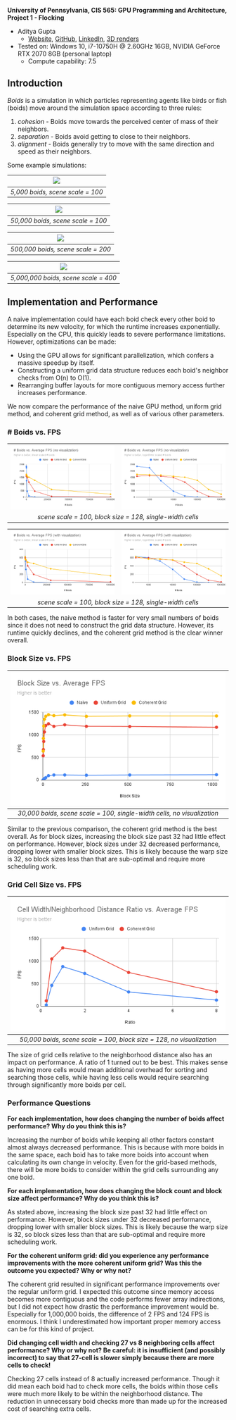 **University of Pennsylvania, CIS 565: GPU Programming and Architecture,
Project 1 - Flocking**

* Aditya Gupta
  * [Website](http://adityag1.com/), [GitHub](https://github.com/AdityaGupta1), [LinkedIn](https://www.linkedin.com/in/aditya-gupta1/), [3D renders](https://www.instagram.com/sdojhaus/)
* Tested on: Windows 10, i7-10750H @ 2.60GHz 16GB, NVIDIA GeForce RTX 2070 8GB (personal laptop)
  * Compute capability: 7.5

## Introduction

*Boids* is a simulation in which particles representing agents like birds or fish (boids) move around the simulation space according to three rules:

1. *cohesion* - Boids move towards the perceived center of mass of their neighbors.
2. *separation* - Boids avoid getting to close to their neighbors.
3. *alignment* - Boids generally try to move with the same direction and speed as their neighbors.

Some example simulations:

|![](images/captures/5k.gif)|
|:--:|
|*5,000 boids, scene scale = 100*|

|![](images/captures/50k.gif)|
|:--:|
|*50,000 boids, scene scale = 100*|

|![](images/captures/500k.gif)|
|:--:|
|*500,000 boids, scene scale = 200*|

|![](images/captures/5m.gif)|
|:--:|
|*5,000,000 boids, scene scale = 400*|

## Implementation and Performance

A naive implementation could have each boid check every other boid to determine its new velocity, for which the runtime increases exponentially. Especially on the CPU, this quickly leads to severe performance limitations. However, optimizations can be made:

- Using the GPU allows for significant parallelization, which confers a massive speedup by itself.
- Constructing a uniform grid data structure reduces each boid's neighbor checks from O(n) to O(1).
- Rearranging buffer layouts for more contiguous memory access further increases performance.

We now compare the performance of the naive GPU method, uniform grid method, and coherent grid method, as well as of various other parameters.

### # Boids vs. FPS

<table>
  <tr>
    <td><img src="images/performance/num_boids_no_viz_linear.png" /></td>
    <td><img src="images/performance/num_boids_no_viz_log.png" /></td>
  </tr>
  <tr>
    <td colspan="2" align="center"><i>scene scale = 100, block size = 128, single-width cells</i></td>
  </tr>
</table>

<table>
  <tr>
    <td><img src="images/performance/num_boids_with_viz_linear.png" /></td>
    <td><img src="images/performance/num_boids_with_viz_log.png" /></td>
  </tr>
  <tr>
    <td colspan="2" align="center"><i>scene scale = 100, block size = 128, single-width cells</i></td>
  </tr>
</table>

In both cases, the naive method is faster for very small numbers of boids since it does not need to construct the grid data structure. However, its runtime quickly declines, and the coherent grid method is the clear winner overall.

### Block Size vs. FPS

|![](images/performance/block_size.png)|
|:--:|
|*30,000 boids, scene scale = 100, single-width cells, no visualization*|

Similar to the previous comparison, the coherent grid method is the best overall. As for block sizes, increasing the block size past 32 had little effect on performance. However, block sizes under 32 decreased performance, dropping lower with smaller block sizes. This is likely because the warp size is 32, so block sizes less than that are sub-optimal and require more scheduling work.

### Grid Cell Size vs. FPS

|![](images/performance/cell_size.png)|
|:--:|
|*50,000 boids, scene scale = 100, block size = 128, no visualization*|

The size of grid cells relative to the neighborhood distance also has an impact on performance. A ratio of 1 turned out to be best. This makes sense as having more cells would mean additional overhead for sorting and searching those cells, while having less cells would require searching through significantly more boids per cell.

### Performance Questions

**For each implementation, how does changing the number of boids affect performance? Why do you think this is?**

Increasing the number of boids while keeping all other factors constant almost always decreased performance. This is because with more boids in the same space, each boid has to take more boids into account when calculating its own change in velocity. Even for the grid-based methods, there will be more boids to consider within the grid cells surrounding any one boid.

**For each implementation, how does changing the block count and block size affect performance? Why do you think this is?**

As stated above, increasing the block size past 32 had little effect on performance. However, block sizes under 32 decreased performance, dropping lower with smaller block sizes. This is likely because the warp size is 32, so block sizes less than that are sub-optimal and require more scheduling work.

**For the coherent uniform grid: did you experience any performance improvements with the more coherent uniform grid? Was this the outcome you expected? Why or why not?**

The coherent grid resulted in significant performance improvements over the regular uniform grid. I expected this outcome since memory access becomes more contiguous and the code performs fewer array indirections, but I did not expect how drastic the performance improvement would be. Especially for 1,000,000 boids, the difference of 2 FPS and 124 FPS is enormous. I think I underestimated how important proper memory access can be for this kind of project.

**Did changing cell width and checking 27 vs 8 neighboring cells affect performance? Why or why not? Be careful: it is insufficient (and possibly incorrect) to say that 27-cell is slower simply because there are more cells to check!**

Checking 27 cells instead of 8 actually increased performance. Though it did mean each boid had to check more cells, the boids within those cells were much more likely to be within the neighborhood distance. The reduction in unnecessary boid checks more than made up for the increased cost of searching extra cells.
